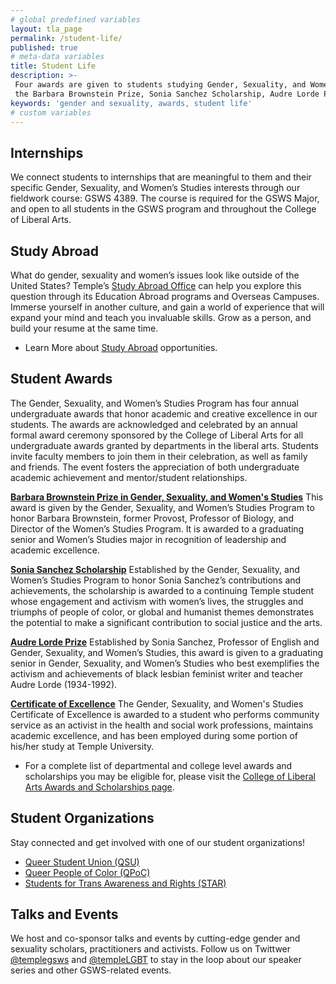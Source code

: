 ```yaml
---
# global predefined variables
layout: tla_page
permalink: /student-life/
published: true
# meta-data variables
title: Student Life
description: >-
 Four awards are given to students studying Gender, Sexuality, and Women’s Studies at Temple University every year:
 the Barbara Brownstein Prize, Sonia Sanchez Scholarship, Audre Lorde Prize, and the Certificate of Excellence.
keywords: 'gender and sexuality, awards, student life'
# custom variables
---
```

## Internships
We connect students to internships that are meaningful to them and their specific Gender, Sexuality, and Women’s Studies interests through our fieldwork course: GSWS 4389. The course is required for the GSWS Major, and open to all students in the GSWS program and throughout the College of Liberal Arts.

## Study Abroad
What do gender, sexuality and women’s issues look like outside of the United States? Temple’s [Study Abroad Office](https://studyabroad.temple.edu/) can help you explore this question through its Education Abroad programs and Overseas Campuses. Immerse yourself in another culture, and gain a world of experience that will expand your mind and teach you invaluable skills. Grow as a person, and build your resume at the same time.

- Learn More about [Study Abroad](https://studyabroad.temple.edu/) opportunities.

## Student Awards
The Gender, Sexuality, and Women’s Studies Program has four annual undergraduate awards that honor academic and creative excellence in our students. The awards are acknowledged and celebrated by an annual formal award ceremony sponsored by the College of Liberal Arts for all undergraduate awards granted by departments in the liberal arts. Students invite faculty members to join them in their celebration, as well as family and friends. The event fosters the appreciation of both undergraduate academic achievement and mentor/student relationships.

[**Barbara Brownstein Prize in Gender, Sexuality, and Women's Studies**](https://liberalarts.temple.edu/about-us/awards/barbara-brownstein-prize-womens-studies)
This award is given by the Gender, Sexuality, and Women’s Studies Program to honor Barbara Brownstein, former Provost, Professor of Biology, and Director of the Women’s Studies Program. It is awarded to a graduating senior and Women’s Studies major in recognition of leadership and academic excellence.

[**Sonia Sanchez Scholarship**](https://liberalarts.temple.edu/about-us/awards/sonia-sanchez-endowed-scholarship)
Established by the Gender, Sexuality, and Women’s Studies Program to honor Sonia Sanchez’s contributions and achievements, the scholarship is awarded to a continuing Temple student whose engagement and activism with women’s lives, the struggles and triumphs of people of color, or global and humanist themes demonstrates the potential to make a significant contribution to social justice and the arts.

[**Audre Lorde Prize**](https://liberalarts.temple.edu/audre-lorde-memorial-prize)
Established by Sonia Sanchez, Professor of English and Gender, Sexuality, and Women’s Studies, this award is given to a graduating senior in Gender, Sexuality, and Women’s Studies who best exemplifies the activism and achievements of black lesbian feminist writer and teacher Audre Lorde (1934-1992).

[**Certificate of Excellence**](https://liberalarts.temple.edu/about-us/awards/certificate-excellence-womens-studies)
The Gender, Sexuality, and Women's Studies Certificate of Excellence is awarded to a student who performs community service as an activist in the health and social work professions, maintains academic excellence, and has been employed during some portion of his/her study at Temple University.

- For a complete list of departmental and college level awards and scholarships you may be eligible for, please visit the [College of Liberal Arts Awards and Scholarships page](https://liberalarts.temple.edu/awards-and-scholarships?field_awards_department_nid=4577&field_awards_academics_class_value=All).

## Student Organizations
Stay connected and get involved with one of our student organizations!
- [Queer Student Union (QSU)](https://diversity.temple.edu/lgbtqia/lgbtqia-organizations)
- [Queer People of Color (QPoC)](https://diversity.temple.edu/lgbtqia/lgbtqia-organizations)
- [Students for Trans Awareness and Rights (STAR)](https://diversity.temple.edu/lgbtqia/lgbtqia-organizations)

## Talks and Events
We host and co-sponsor talks and events by cutting-edge gender and sexuality scholars, practitioners and activists. Follow us on Twittwer [@templegsws](https://twitter.com/templegsws) and [@templeLGBT](https://twitter.com/hashtag/TempleLGBT) to stay in the loop about our speaker series and other GSWS-related events. 
